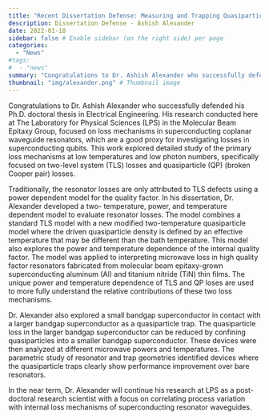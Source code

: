 ```yaml
---
title: "Recent Dissertation Defense: Measuring and Trapping Quasiparticles in Superconducting Coplanar Waveguide Resonators"
description: Dissertation Defense - Ashish Alexander
date: 2022-01-18
sidebar: false # Enable sidebar (on the right side) per page
categories:
  - "News"
#tags:
#  - "news"
summary: "Congratulations to Dr. Ashish Alexander who successfully defended his Ph.D. doctoral thesis in Electrical Engineering."
thumbnail: "img/alexander.png" # Thumbnail image
---
```

Congratulations to Dr. Ashish Alexander who successfully defended his Ph.D. doctoral thesis in Electrical Engineering. His research conducted here at The Laboratory for Physical Sciences (LPS) in the Molecular Beam Epitaxy Group, focused on loss mechanisms in superconducting coplanar waveguide resonators, which are a good proxy for investigating losses in superconducting qubits. This work explored detailed study of the primary loss mechanisms at low temperatures and low photon numbers, specifically focused on two-level system (TLS) losses and quasiparticle (QP) (broken Cooper pair) losses.

Traditionally, the resonator losses are only attributed to TLS defects using a power dependent model for the quality factor. In his dissertation, Dr. Alexander developed a two- temperature, power, and temperature dependent model to evaluate resonator losses. The model combines a standard TLS model with a new modified two-temperature quasiparticle model where the driven quasiparticle density is defined by an effective temperature that may be different than the bath temperature. This model also explores the power and temperature dependence of the internal quality factor. The model was applied to interpreting microwave loss in high quality factor resonators fabricated from molecular beam epitaxy-grown superconducting aluminum (Al) and titanium nitride (TiN) thin films. The unique power and temperature dependence of TLS and QP loses are used to more fully understand the relative contributions of these two loss mechanisms.

Dr. Alexander also explored a small bandgap superconductor in contact with a larger bandgap superconductor as a quasiparticle trap. The quasiparticle loss in the larger bandgap superconductor can be reduced by confining quasiparticles into a smaller bandgap superconductor. These devices were then analyzed at different microwave powers and temperatures. The parametric study of resonator and trap geometries identified devices where the quasiparticle traps clearly show performance improvement over bare resonators.

In the near term, Dr. Alexander will continue his research at LPS as a post-doctoral research scientist with a focus on correlating process variation with internal loss mechanisms of superconducting resonator waveguides.
